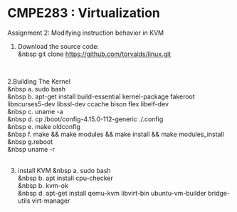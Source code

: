 # CMPE283 : Virtualization </br>
Assignment 2: Modifying instruction behavior in KVM </br>
1. Download the source code: </br>
&nbsp  git clone https://github.com/torvalds/linux.git   </br>
</br> 

2.Building The Kernel   </br>
&nbsp a. sudo bash   </br>
&nbsp b. apt-get install build-essential kernel-package fakeroot libncurses5-dev libssl-dev ccache bison flex libelf-dev  </br>
&nbsp c. uname -a </br>
&nbsp d. cp /boot/config-4.15.0-112-generic    ./.config  </br>
&nbsp e. make oldconfig  </br>
&nbsp f. make && make modules && make install && make modules_install  </br>
&nbsp g.reboot  </br>
&nbsp uname -r  </br>
</br>

3. install KVM
&nbsp a. sudo bash   </br>
&nbsp b. apt install cpu-checker  </br>
&nbsp b. kvm-ok  </br>
&nbsp d. apt-get install qemu-kvm libvirt-bin ubuntu-vm-builder bridge-utils virt-manager   </br>
